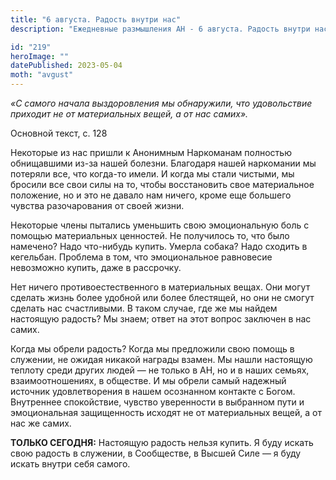 ```yaml
---
title: "6 августа. Радость внутри нас"
description: "Ежедневные размышления АН - 6 августа. Радость внутри нас"

id: "219"
heroImage: ""
datePublished: 2023-05-04
moth: "avgust"
---
```


_«С самого начала выздоровления мы обнаружили, что удовольствие приходит не от
материальных вещей, а от нас самих»._

Основной текст, с. 128

Некоторые из нас пришли к Анонимным Наркоманам полностью обнищавшими из-за
нашей болезни. Благодаря нашей наркомании мы потеряли все, что когда-то имели.
И когда мы стали чистыми, мы бросили все свои силы на то, чтобы восстановить
свое материальное положение, но и это не давало нам ничего, кроме еще большего
чувства разочарования от своей жизни.

Некоторые члены пытались уменьшить свою эмоциональную боль с помощью
материальных ценностей. Не получилось то, что было намечено? Надо что-нибудь
купить. Умерла собака? Надо сходить в кегельбан. Проблема в том, что
эмоциональное равновесие невозможно купить, даже в рассрочку.

Нет ничего противоестественного в материальных вещах. Они могут сделать жизнь
более удобной или более блестящей, но они не смогут сделать нас счастливыми. В
таком случае, где же мы найдем настоящую радость? Мы знаем; ответ на этот
вопрос заключен в нас самих.

Когда мы обрели радость? Когда мы предложили свою помощь в служении, не ожидая
никакой награды взамен. Мы нашли настоящую теплоту среди других людей — не
только в АН, но и в наших семьях, взаимоотношениях, в обществе. И мы обрели
самый надежный источник удовлетворения в нашем осознанном контакте с Богом.
Внутреннее спокойствие, чувство уверенности в выбранном пути и эмоциональная
защищенность исходят не от материальных вещей, а от нас же самих.

**ТОЛЬКО СЕГОДНЯ:** Настоящую радость нельзя купить. Я буду искать свою
радость в служении, в Сообществе, в Высшей Силе — я буду искать внутри себя
самого.
